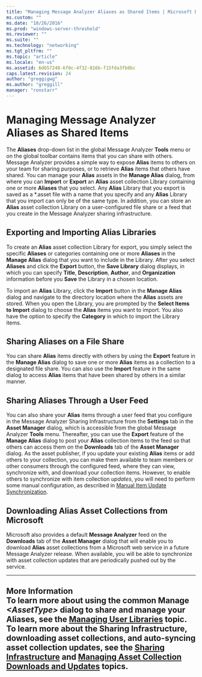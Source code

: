 ```yaml
---
title: "Managing Message Analyzer Aliases as Shared Items | Microsoft Docs"
ms.custom: ""
ms.date: "10/26/2016"
ms.prod: "windows-server-threshold"
ms.reviewer: ""
ms.suite: ""
ms.technology: "networking"
ms.tgt_pltfrm: ""
ms.topic: "article"
ms.locale: "en-us"
ms.assetid: 6d657248-6f0c-4f32-816b-f15fda3fb8bc
caps.latest.revision: 24
author: "greggigwg"
ms.author: "greggill"
manager: "ronstarr"
---
```

# Managing Message Analyzer Aliases as Shared Items
The **Aliases** drop-down list in the global Message Analyzer **Tools** menu or on the global toolbar contains items that you can share with others. Message Analyzer provides a simple way to expose **Alias** items to others on your team for sharing purposes, or to retrieve **Alias** items that others have shared. You can manage your **Alias** assets in the **Manage Alias** dialog, from where you can **Import** or **Export** an **Alias** asset collection Library containing one or more **Aliases** that you select. Any **Alias** Library that you export is saved as a \*.asset file with a name that you specify and any **Alias** Library that you import can only be of the same type. In addition, you can store an **Alias** asset collection Library on a user-configured file share or a feed that you create in the Message Analyzer sharing infrastructure.  
  
## Exporting and Importing Alias Libraries  
 To create an **Alias** asset collection Library for export, you simply select the specific **Aliases** or categories containing one or more **Aliases** in the **Manage Alias** dialog that you want to include in the Library. After you select **Aliases** and click the **Export** button, the **Save Library** dialog displays, in which you can specify **Title**, **Description**, **Author**, and **Organization** information before you **Save** the Library in a chosen location.  
  
 To import an **Alias** Library, click the **Import** button in the **Manage Alias** dialog and navigate to the directory location where the **Alias** assets are stored. When you open the Library, you are prompted by the **Select Items to Import** dialog to choose the **Alias** items you want to import. You also have the option to specify the **Category** in which to import the Library items.  
  
## Sharing Aliases on a File Share  
 You can share **Alias** items directly with others by using the **Export** feature in the **Manage Alias** dialog to save one or more **Alias** items as a collection to a designated file share. You can also use the **Import** feature in the same dialog to access **Alias** items that have been shared by others in a similar manner.  
  
## Sharing Aliases Through a User Feed  
 You can also share your **Alias** items through a user feed that you configure in the Message Analyzer Sharing Infrastructure from the **Settings** tab in the **Asset Manager** dialog, which is accessible from the global Message Analyzer **Tools** menu. Thereafter, you can use the **Export** feature of the **Manage Alias** dialog to post your **Alias** collection items to the feed so that others can access them on the **Downloads** tab of the **Asset Manager** dialog. As the asset publisher, if you update your existing **Alias** items or add others to your collection, you can make them available to team members or other consumers through the configured feed, where they can view, synchronize with, and download your collection items. However, to enable others to synchronize with item collection *updates*, you will need to perform some manual configuration, as described in [Manual Item Update Synchronization](manual-item-update-synchronization.md).  
  
## Downloading Alias Asset Collections from Microsoft  
 Microsoft also provides a default **Message Analyzer** feed on the **Downloads** tab of the **Asset Manager** dialog that will enable you to download **Alias** asset collections from a Microsoft web service in a future Message Analyzer release. When available, you will be able to synchronize with asset collection updates that are periodically pushed out by the service.  
  
---  
  
 **More Information**   
 **To learn more** about using the common **Manage** ***\<AssetType>*** dialog to share and manage your **Aliases**, see the [Managing User Libraries](managing-user-libraries.md) topic.  
**To learn more** about the Sharing Infrastructure, downloading asset collections, and auto-syncing asset collection updates, see the [Sharing Infrastructure](sharing-infrastructure.md) and [Managing Asset Collection Downloads and Updates](managing-asset-collection-downloads-and-updates.md) topics.  
---